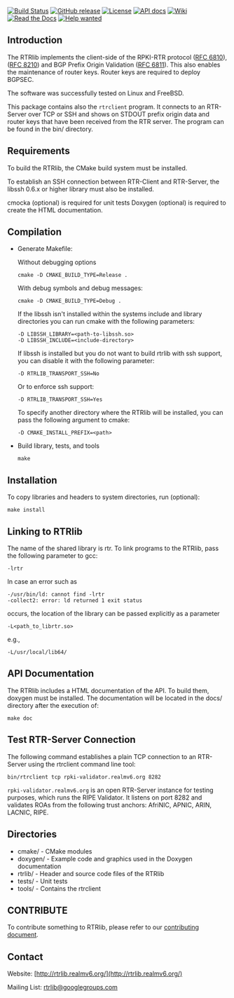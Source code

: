 [![Build Status][travis-badge]][travis-link]
[![GitHub release][release-badge]][release-link]
[![License][license-badge]][license-link]
[![API docs][api-badge]][api-link]
[![Wiki][wiki-badge]][wiki-link]
[![Read the Docs][rtd-badge]][rtd-link]
[![Help wanted][helpwanted-badge]][helpwanted-link]

Introduction
------------
The RTRlib implements the client-side of the RPKI-RTR protocol 
([RFC 6810](https://tools.ietf.org/html/rfc6810)), 
([RFC 8210](https://tools.ietf.org/html/rfc8210)) and BGP Prefix Origin
Validation ([RFC 6811](https://tools.ietf.org/html/rfc6811)). This also enables
the maintenance of router keys. Router keys are required to deploy BGPSEC.

The software was successfully tested on Linux and FreeBSD.

This package contains also the `rtrclient` program. It connects to an
RTR-Server over TCP or SSH and shows on STDOUT prefix origin data and
router keys that have been received from the RTR server. The program can
be found in the bin/ directory.

Requirements
------------
To build the RTRlib, the CMake build system must be installed.

To establish an SSH connection between RTR-Client and RTR-Server, the
libssh 0.6.x or higher library must also be installed.

cmocka (optional) is required for unit tests
Doxygen (optional) is required to create the HTML documentation.


Compilation
-----------

* Generate Makefile:

  Without debugging options

      cmake -D CMAKE_BUILD_TYPE=Release .

  With debug symbols and debug messages:

      cmake -D CMAKE_BUILD_TYPE=Debug .

  If the libssh isn't installed within the systems include and library
  directories you can run cmake with the following parameters:

      -D LIBSSH_LIBRARY=<path-to-libssh.so>
      -D LIBSSH_INCLUDE=<include-directory>

  If libssh is installed but you do not want to build rtrlib with ssh
  support, you can disable it with the following parameter:

      -D RTRLIB_TRANSPORT_SSH=No

  Or to enforce ssh support:

      -D RTRLIB_TRANSPORT_SSH=Yes

  To specify another directory where the RTRlib will be installed, you
  can pass the following argument to cmake:

      -D CMAKE_INSTALL_PREFIX=<path>

* Build library, tests, and tools

      make


Installation
------------
To copy libraries and headers to system directories, run (optional):

    make install


Linking to RTRlib
----------------------
The name of the shared library is rtr. To link programs to the RTRlib,
pass the following parameter to gcc:

    -lrtr

In case an error such as

    -/usr/bin/ld: cannot find -lrtr
    -collect2: error: ld returned 1 exit status

occurs, the location of the library can be passed explicitly as a parameter

    -L<path_to_librtr.so>

e.g.,

    -L/usr/local/lib64/


API Documentation
-----------------
The RTRlib includes a HTML documentation of the API. To build them,
doxygen must be installed. The documentation will be located in the
docs/ directory after the execution of:

    make doc


Test RTR-Server Connection
--------------------------
The following command establishes a plain TCP connection to an
RTR-Server using the rtrclient command line tool:

    bin/rtrclient tcp rpki-validator.realmv6.org 8282

`rpki-validator.realmv6.org` is an open RTR-Server instance for testing
purposes, which runs the RIPE Validator. It listens on port 8282 and
validates ROAs from the following trust anchors: AfriNIC, APNIC, ARIN,
LACNIC, RIPE.


Directories
-----------
* cmake/      - CMake modules
* doxygen/    - Example code and graphics used in the Doxygen
                documentation
* rtrlib/     - Header and source code files of the RTRlib
* tests/      - Unit tests
* tools/      - Contains the rtrclient


CONTRIBUTE
----------
To contribute something to RTRlib, please refer to our [contributing document](CONTRIBUTING).


Contact
-------
Website: [http://rtrlib.realmv6.org/](http://rtrlib.realmv6.org/)

Mailing List: [rtrlib@googlegroups.com](mailto:rtrlib@googlegroups.com)


[travis-badge]:https://travis-ci.com/rtrlib/rtrlib.svg?branch=master
[travis-link]:https://travis-ci.com/rtrlib/rtrlib
[release-badge]: https://img.shields.io/github/release/rtrlib/rtrlib.svg
[release-link]: https://github.com/rtrlib/rtrlib/releases/latest
[license-badge]: https://img.shields.io/github/license/rtrlib/rtrlib
[license-link]: https://github.com/rtrlib/rtrlib/blob/master/LICENSE
[api-badge]: https://img.shields.io/badge/docs-API-informational.svg
[api-link]: http://rtrlib.realmv6.org/doxygen/latest/
[wiki-badge]: https://img.shields.io/badge/docs-Wiki-informational.svg
[wiki-link]: https://github.com/rtrlib/rtrlib/wiki
[rtd-badge]: https://readthedocs.org/projects/rtrlib/badge/?version=latest 
[rtd-link]: http://rtrlib.readthedocs.io/en/latest/?badge=latest
[helpwanted-badge]: https://img.shields.io/badge/help-wanted-orange.svg
[helpwanted-link]: https://github.com/rtrlib/rtrlib/issues

